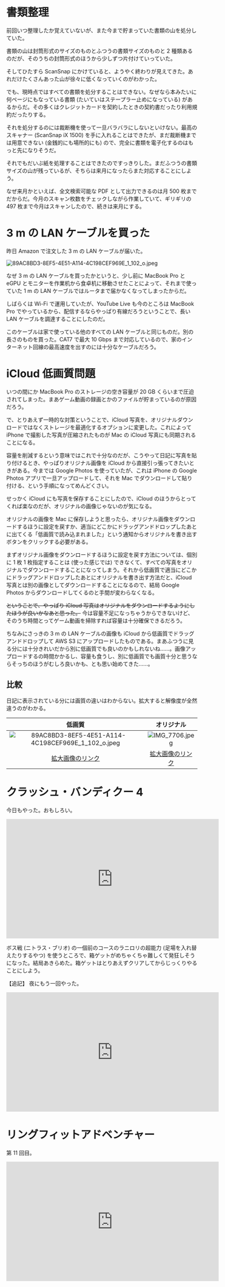 # 書類整理
前回いつ整理したか覚えていないが、また今まで貯まっていた書類の山を処分していた。

書類の山は封筒形式のサイズのものとふつうの書類サイズのものと 2 種類あるのだが、そのうちの封筒形式のほうから少しずつ片付けていっていた。

そしてひたすら ScanSnap にかけていると、ようやく終わりが見えてきた。あれだけたくさんあった山が徐々に低くなっていくのがわかった。

でも、現時点ではすべての書類を処分することはできない。なぜなら本みたいに何ページにもなっている書類 (たいていはステープラー止めになっている) があるからだ。その多くはクレジットカードを契約したときの契約書だったり利用規約だったりする。

それを処分するのには裁断機を使って一旦バラバラにしないといけない。最高のスキャナー (ScanSnap iX 1500) を手に入れることはできたが、まだ裁断機までは用意できない (金銭的にも場所的にも) ので、完全に書類を電子化するのはもっと先になりそうだ。

それでもだいぶ紙を処理することはできたのですっきりした。まだふつうの書類サイズの山が残っているが、そちらは来月になったらまた対応することにしよう。

なぜ来月かといえば、全文検索可能な PDF として出力できるのは月 500 枚までだからだ。今月のスキャン枚数をチェックしながら作業していて、ギリギリの 497 枚まで今月はスキャンしたので、続きは来月にする。

# 3 m の LAN ケーブルを買った
昨日 Amazon で注文した 3 m の LAN ケーブルが届いた。

![89AC8BD3-8EF5-4E51-A114-4C198CEF969E_1_102_o.jpeg](https://diary.noraworld.media/images/2020/10/e32ce253ab0efec3abde3427de8a814a37704c6112081e99575c3cc74f4f7bfe.jpeg)

なぜ 3 m の LAN ケーブルを買ったかというと、少し前に MacBook Pro と eGPU とモニターを作業机から食卓机に移動させたことによって、それまで使っていた 1 m の LAN ケーブルではルータまで届かなくなってしまったからだ。

しばらくは Wi-Fi で運用していたが、YouTube Live も今のところは MacBook Pro でやっているから、配信するならやっぱり有線だろうということで、長い LAN ケーブルを調達することにしたのだ。

このケーブルは家で使っている他のすべての LAN ケーブルと同じものだ。別の長さのものを買った。CAT7 で最大 10 Gbps まで対応しているので、家のインターネット回線の最高速度を出すのには十分なケーブルだろう。

# iCloud 低画質問題
いつの間にか MacBook Pro のストレージの空き容量が 20 GB くらいまで圧迫されてしまった。まあゲーム動画の録画とかのファイルが貯まっているのが原因だろう。

で、とりあえず一時的な対策ということで、iCloud 写真を、オリジナルダウンロードではなくストレージを最適化するオプションに変更した。これによって iPhone で撮影した写真が圧縮されたものが Mac の iCloud 写真にも同期されることになる。

容量を削減するという意味ではこれで十分なのだが、こうやって日記に写真を貼り付けるとき、やっぱりオリジナル画像を iCloud から直接引っ張ってきたいときがある。今までは Google Photos を使っていたが、これは iPhone の Google Photos アプリで一旦アップロードして、それを Mac でダウンロードして貼り付ける、という手順になってめんどくさい。

せっかく iCloud にも写真を保存することにしたので、iCloud のほうからとってくれば楽なのだが、オリジナルの画像じゃないのが気になる。

オリジナルの画像を Mac に保存しようと思ったら、オリジナル画像をダウンロードするほうに設定を戻すか、適当にどこかにドラッグアンドドロップしたあとに出てくる「低画質で読み込まれました」という通知からオリジナルを書き出すボタンをクリックする必要がある。

まずオリジナル画像をダウンロードするほうに設定を戻す方法については、個別に 1 枚 1 枚指定することは (使った感じでは) できなくて、すべての写真をオリジナルでダウンロードすることになってしまう。それから低画質で適当にどこかにドラッグアンドドロップしたあとにオリジナルを書き出す方法だと、iCloud 写真とは別の画像としてダウンロードすることになるので、結局 Google Photos からダウンロードしてくるのと手間が変わらなくなる。

~~ということで、やっぱり iCloud 写真はオリジナルをダウンロードするようにしたほうが良いかなあと思った。~~ 今は容量不足になっちゃうからできないけど、そのうち時間とってゲーム動画を掃除すれば容量は十分確保できるだろう。

ちなみにさっきの 3 m の LAN ケーブルの画像も iCloud から低画質でドラッグアンドドロップして AWS S3 にアップロードしたものである。まあふつうに見る分には十分きれいだから別に低画質でも良いのかもしれないね……。画像アップロードするの時間かかるし、容量も食うし、別に低画質でも画質十分と思うならそっちのほうがむしろ良いかも、とも思い始めてきた……。

## 比較
日記に表示されている分には画質の違いはわからない。拡大すると解像度が全然違うのがわかる。

| 低画質 | オリジナル |
|:---:|:---:|
| ![89AC8BD3-8EF5-4E51-A114-4C198CEF969E_1_102_o.jpeg](https://diary.noraworld.media/images/2020/10/e32ce253ab0efec3abde3427de8a814a37704c6112081e99575c3cc74f4f7bfe.jpeg) | ![IMG_7706.jpeg](https://diary.noraworld.media/images/2020/10/7b78c325bcbdd012c9f94caef511eb3025420ad409086d06de7d3102cc2036c1.jpeg) |
| [拡大画像のリンク](https://diary.noraworld.media/images/2020/10/e32ce253ab0efec3abde3427de8a814a37704c6112081e99575c3cc74f4f7bfe.jpeg) | [拡大画像のリンク](https://diary.noraworld.media/images/2020/10/7b78c325bcbdd012c9f94caef511eb3025420ad409086d06de7d3102cc2036c1.jpeg) |

# クラッシュ・バンディクー 4
今日もやった。おもしろい。

<iframe width="560" height="315" src="https://www.youtube.com/embed/yzTFeEsQXOA" frameborder="0" allow="accelerometer; autoplay; clipboard-write; encrypted-media; gyroscope; picture-in-picture" allowfullscreen></iframe>

ボス戦 (ニトラス・ブリオ) の一個前のコースのラニロリの超能力 (足場を入れ替えたりするやつ) を使うところで、箱ゲットがめちゃくちゃ難しくて発狂しそうになった。結局あきらめた。箱ゲットはとりあえずクリアしてからじっくりやることにしよう。

【追記】
夜にもう一回やった。

<iframe width="560" height="315" src="https://www.youtube.com/embed/KEsdIN5IQCg" frameborder="0" allow="accelerometer; autoplay; clipboard-write; encrypted-media; gyroscope; picture-in-picture" allowfullscreen></iframe>

# リングフィットアドベンチャー
第 11 回目。

<iframe width="560" height="315" src="https://www.youtube.com/embed/4ajDFTfEKsM" frameborder="0" allow="accelerometer; autoplay; clipboard-write; encrypted-media; gyroscope; picture-in-picture" allowfullscreen></iframe>
